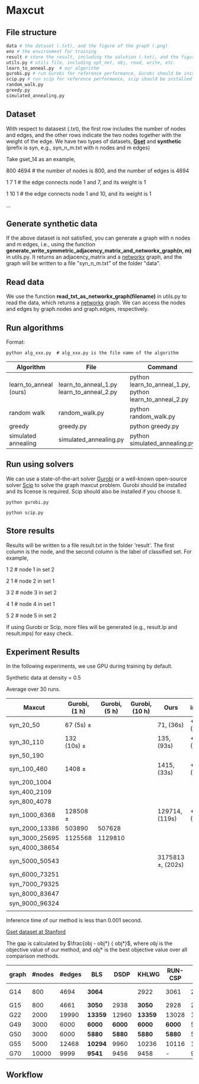 # Maxcut
## File structure
```python
data # the dataset (.txt), and the figure of the graph (.png)
env # the environment for training
result # store the result, including the solution (.txt), and the figure (.png) drawn by matplotlib
utils.py # utils file, including opt_net, obj, read, write, etc.
learn_to_anneal.py  # our algorithm
gurobi.py # run Gurobi for reference performance, Gurobi should be installed and its license is required
scip.py # run scip for reference performance, scip should be installed 
random_walk.py
greedy.py
simulated_annealing.py
```

## Dataset

With respect to datasest (.txt), the first row includes the number of nodes and edges, and the other rows indicate the two nodes together with the weight of the edge. We have two types of datasets, __[Gset](https://web.stanford.edu/~yyye/yyye/Gset/)__ and __synthetic__ (prefix is syn, e.g., syn_n_m.txt with n nodes and m edges)

Take gset_14 as an example,

800 4694 # the number of nodes is 800, and the number of edges is 4694

1 7 1 # the edge connects node 1 and 7, and its weight is 1

1 10 1 # the edge connects node 1 and 10, and its weight is 1

...

## Generate synthetic data

If the above dataset is not satisfied, you can generate a graph with n nodes and m edges, i.e., using the function __generate_write_symmetric_adjacency_matrix_and_networkx_graph(n, m)__ in utils.py. It returns an adjacency_matrix and a [networkx](https://networkx.org/documentation/stable/reference/introduction.html) graph, and the graph will be written to a file "syn_n_m.txt" of the folder "data". 

## Read data

We use the function __read_txt_as_networkx_graph(filename)__ in utils.py to read the data, which returns a [networkx](https://networkx.org/documentation/stable/reference/introduction.html) graph. We can access the nodes and edges by graph.nodes and graph.edges, respectively. 

## Run algorithms

Format:
```
python alg_xxx.py  # alg_xxx.py is the file name of the algorithm
```


| Algorithm | File| Command | 
|---|----------|----|
|learn_to_anneal (ours) | learn_to_anneal_1.py <br/> learn_to_anneal_2.py | python learn_to_anneal_1.py, <br/> python learn_to_anneal_2.py|
|random walk | random_walk.py | python random_walk.py|
| greedy | greedy.py | python greedy.py|
| simulated annealing| simulated_annealing.py | python simulated_annealing.py|


## Run using solvers

We can use a state-of-the-art solver [Gurobi](https://www.gurobi.com/) or a well-known open-source solver [Scip](https://scipopt.org/) to solve the graph maxcut problem. Gurobi should be installed and its license is required. Scip should also be installed if you choose it.

```
python gurobi.py

python scip.py 
```

## Store results

Results will be written to a file result.txt in the folder 'result'. The first column is the node, and the second column is the label of classified set. For example, 

1 2  # node 1 in set 2

2 1  # node 2 in set 1

3 2  # node 3 in set 2

4 1  # node 4 in set 1

5 2  # node 5 in set 2

If using Gurobi or Scip, more files will be generated (e.g., result.lp and result.mps) for easy check. 

## Experiment Results

In the following experiments, we use GPU during training by default. 

Synthetic data at density = 0.5

Average over 30 runs.
 
|Maxcut |Gurobi, (1 h)| Gurobi, (5 h) | Gurobi, (10 h) | Ours|improvement |
|-------|------|----| ---- |---- |--|
|syn_20_50   | 67 (5s) $\pm$  | || 71, (36s)  | +5.97%, (0.139x) |
|syn_30_110   | 132 (10s) $\pm$  | || 135, (93s)  | +2.27%, (0.108x) |
|syn_50_190   |   | ||   |  |
|syn_100_460  | 1408 $\pm$  | || 1415, (33s)  | +0.49%, (60.6x) |
|syn_200_1004   |   | ||   |  |
|syn_400_2109   |   | ||   |  |
|syn_800_4078   |   | ||   |  |
|syn_1000_6368   |  128508 $\pm$  || | 129714, (119s) | +0.94%, (36.97x) |
|syn_2000_13386   | 503890   |507628 | |  | | 
|syn_3000_25695   |  1125568 | 1129810| |  | |
|syn_4000_38654   | | | |  | |
|syn_5000_50543 | |  |  | 3175813 $\pm$, (202s)| |
|syn_6000_73251   |   | ||   |  |
|syn_7000_79325   |   | ||   |  |
|syn_8000_83647   |   | ||   |  |
|syn_9000_96324   |   | ||   |  |
|   |   | ||   |  |

Inference time of our method is less than 0.001 second.


[Gset dataset at Stanford](https://web.stanford.edu/~yyye/yyye/Gset/)

The gap is calculated by $\frac{obj - obj*} { obj*}$, where $obj$ is the objective value of our method, and $obj*$ is the best objective value over all comparison methods.  

| graph | #nodes| #edges | BLS | DSDP | KHLWG | RUN-CSP | PI-GNN | Gurobi (1 h) | Gurobi (5 h) | Gurobi (10 h) | Ours | Gap | 
|---|----------|----|---|-----|-----|--------|----------|------| ---| ---| ----|----|
|G14 | 800 | 4694 | __3064__| | 2922 | 3061 | 2943  |3056 (24h) | ---| ---| 3025 | -1.27\%|
|G15 | 800 | 4661 | __3050__ | 2938 | __3050__ | 2928 | 2990  | ---| ---| | 2965 | -2.78\% | 
|G22 | 2000 | 19990 |__13359__ | 12960 | __13359__ | 13028 | 13181  | |---| ---| 12991 |  -2.75\% | 
|G49 | 3000 | 6000 | __6000__ | __6000__ | __6000__ | __6000__ | 5918  | ---| --- | --- | 5790|  -3.50\% | 
|G50 | 3000 | 6000 | __5880__ | __5880__ | __5880__ | __5880__ | 5820  | ---| --- | --- | 5720|  -2.72\% | 
|G55 | 5000 | 12468 | __10294__ | 9960 | 10236 | 10116 | 10138  | ---| --- | ---  |9890 |  -3.92\% | 
|G70 | 10000 | 9999 |__9541__ | 9456 | 9458 | - | 9421  | ---| --- | --- |9163 | -3.96\% | 



## Workflow
 
